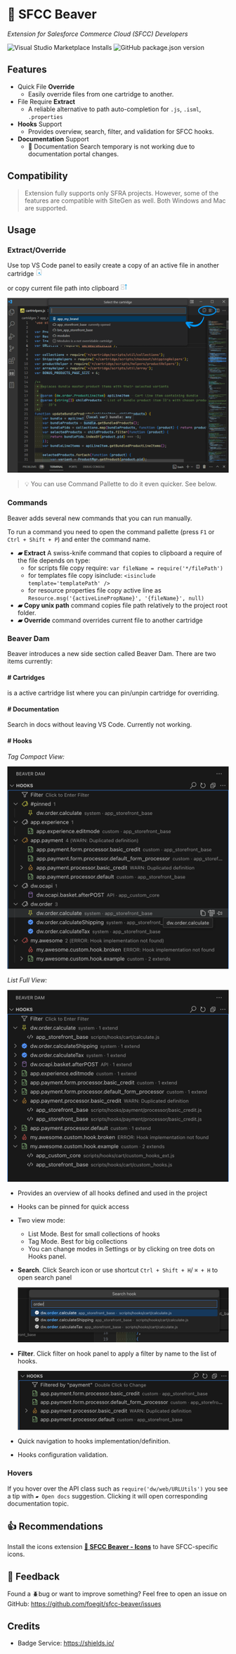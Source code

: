 # 🦫 SFCC Beaver

_Extension for Salesforce Commerce Cloud (SFCC) Developers_

![Visual Studio Marketplace Installs](https://img.shields.io/visual-studio-marketplace/i/SerhiiHlavatskyi.sfcc-beaver?style=flat&color=%231ae)
![GitHub package.json version](https://img.shields.io/github/package-json/v/foegit/sfcc-beaver?style=flat&color=%231ae)

## Features

- Quick File **Override**
  - Easily override files from one cartridge to another.
- File Require **Extract**
  - A reliable alternative to path auto-completion for `.js`, `.isml`, `.properties`
- **Hooks** Support
  - Provides overview, search, filter, and validation for SFCC hooks.
- **Documentation** Support
  - 🤒 Documentation Search temporary is not working due to documentation portal changes.

## Compatibility

> Extension fully supports only SFRA projects. However, some of the features are compatible with SiteGen as well. Both Windows and Mac are supported.

## Usage

### Extract/Override

Use top VS Code panel to easily create a copy of an active file in another cartridge ![alt text](static/extract.png)

or copy current file path into clipboard ![alt text](static/override.png)

![alt text](static/overrideExtractExample.png)

> 💡 You can use Command Pallette to do it even quicker. See below.

### Commands

Beaver adds several new commands that you can run manually.

To run a command you need to open the command pallette (press `F1` or `Ctrl + Shift + P`) and enter the command name.

- **▰ Extract** A swiss-knife command that copies to clipboard a require of the file depends on type:
  - for scripts file copy require: `var fileName = require('*/filePath')`
  - for templates file copy isinclude: `<isinclude template='templatePath' />`
  - for resource properties file copy active line as `Resource.msg('{activeLinePropName}', '{fileName}', null)`
- **▰ Copy unix path** command copies file path relatively to the project root folder.
- **▰ Override** command overrides current file to another cartridge

### Beaver Dam

Beaver introduces a new side section called Beaver Dam. There are two items currently:

#### **# Cartridges**

is a active cartridge list where you can pin/unpin cartridge for overriding.

#### **# Documentation**

Search in docs without leaving VS Code. Currently not working.

#### **# Hooks**

_Tag Compact View:_

![alt text](static/hooksPreviewTags.png)

_List Full View:_

![alt text](static/hooksPreviewList.png)

- Provides an overview of all hooks defined and used in the project
- Hooks can be pinned for quick access
- Two view mode:
  - List Mode. Best for small collections of hooks
  - Tag Mode. Best for big collections
  - You can change modes in Settings or by clicking on tree dots on Hooks panel.
- **Search**. Click Search icon or use shortcut `Ctrl + Shift + H`/
  `⌘ + H` to open search panel

  ![hook search demo](static/hooksSearch.png)

- **Filter**. Click filter on hook panel to apply a filter by name to the list of hooks.

  ![hooks filter demo](static/hooksFilter.png)

- Quick navigation to hooks implementation/definition.
- Hooks configuration validation.

### Hovers

If you hover over the API class such as `require('dw/web/URLUtils')` you see a tip with `▰ Open docs` suggestion. Clicking it will open corresponding documentation topic.

## 👍 Recommendations

Install the icons extension **[🦫 SFCC Beaver - Icons](https://marketplace.visualstudio.com/items?itemName=SerhiiHlavatskyi.sfcc-beaver-icons 'Open marketplace')** to have SFCC-specific icons.

## 📨 Feedback

Found a 🪲bug or want to improve something? Feel free to open an issue on GitHub: <https://github.com/foegit/sfcc-beaver/issues>

## Credits

- Badge Service: https://shields.io/
